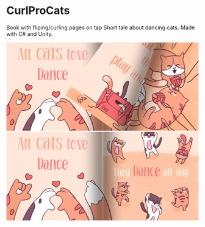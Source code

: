 # CurlProCats
Book with fliping/curling pages on tap
Short tale about dancing cats. Made with C# and Unity.

<img src="https://github.com/olegmedv/CurlProCats/blob/master/2020-09-17%2008-16-22.JPG">

<img src="https://github.com/olegmedv/CurlProCats/blob/master/2020-09-17%2008-16-32.JPG">
